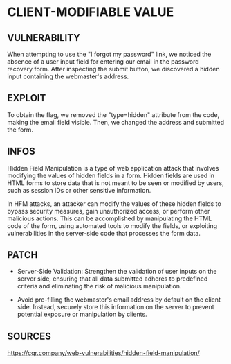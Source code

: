 # CLIENT-MODIFIABLE VALUE

## VULNERABILITY

When attempting to use the "I forgot my password" link, we noticed the absence of a user input field for entering our email in the password recovery form. After inspecting the submit button, we discovered a hidden input containing the webmaster's address.

## EXPLOIT

To obtain the flag, we removed the "type=hidden" attribute from the code, making the email field visible. Then, we changed the address and submitted the form.

## INFOS

Hidden Field Manipulation is a type of web application attack that involves modifying the values of hidden fields in a form. Hidden fields are used in HTML forms to store data that is not meant to be seen or modified by users, such as session IDs or other sensitive information.

In HFM attacks, an attacker can modify the values of these hidden fields to bypass security measures, gain unauthorized access, or perform other malicious actions. This can be accomplished by manipulating the HTML code of the form, using automated tools to modify the fields, or exploiting vulnerabilities in the server-side code that processes the form data.

## PATCH

- Server-Side Validation: Strengthen the validation of user inputs on the server side, ensuring that all data submitted adheres to predefined criteria and eliminating the risk of malicious manipulation.

- Avoid pre-filling the webmaster's email address by default on the client side. Instead, securely store this information on the server to prevent potential exposure or manipulation by clients.

## SOURCES

https://cqr.company/web-vulnerabilities/hidden-field-manipulation/
